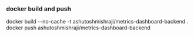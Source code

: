 ### docker build and push
docker build --no-cache -t ashutoshmishraji/metrics-dashboard-backend .
docker push ashutoshmishraji/metrics-dashboard-backend
